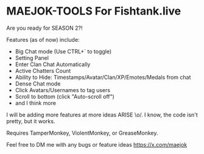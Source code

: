 # MAEJOK-TOOLS For Fishtank.live

Are you ready for SEASON 2?!

Features (as of now) include:
- Big Chat mode (Use CTRL+` to toggle)
- Setting Panel
- Enter Clan Chat Automatically
- Active Chatters Count
- Ability to Hide: Timestamps/Avatar/Clan/XP/Emotes/Medals from chat
- Dense Chat mode
- Click Avatars/Usernames to tag users
- Scroll to bottom (click "Auto-scroll off")
- and I think more

I will be adding more features at more ideas ARISE \o/.
I know, the code isn't pretty, but it works.

Requires TamperMonkey, ViolentMonkey, or GreaseMonkey.

Feel free to DM me with any bugs or feature ideas https://x.com/maejok
